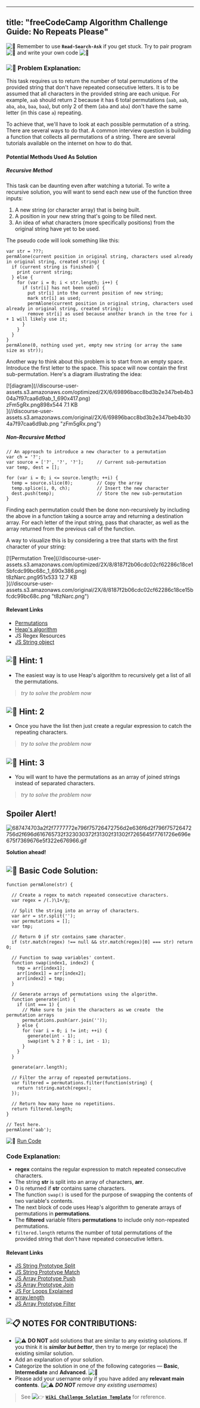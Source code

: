 
---
title: "freeCodeCamp Algorithm Challenge Guide: No Repeats Please"
---

![:triangular_flag_on_post:](https://forum.freecodecamp.com/images/emoji/emoji_one/triangular_flag_on_post.png?v=3 ":triangular_flag_on_post:") Remember to use <a>**`Read-Search-Ask`**</a> if you get stuck. Try to pair program ![:busts_in_silhouette:](https://forum.freecodecamp.com/images/emoji/emoji_one/busts_in_silhouette.png?v=3 ":busts_in_silhouette:") and write your own code ![:pencil:](https://forum.freecodecamp.com/images/emoji/emoji_one/pencil.png?v=3 ":pencil:")

### ![:checkered_flag:](https://forum.freecodecamp.com/images/emoji/emoji_one/checkered_flag.png?v=3 ":checkered_flag:") Problem Explanation:

This task requires us to return the number of total permutations of the provided string that don't have repeated consecutive letters. It is to be assumed that all characters in the provided string are each unique. For example, `aab` should return 2 because it has 6 total permutations (`aab`, `aab`, `aba`, `aba`, `baa`, `baa`), but only 2 of them (`aba` and `aba`) don't have the same letter (in this case `a`) repeating.

To achieve that, we'll have to look at each possible permutation of a string. There are several ways to do that. A common interview question is building a function that collects all permutations of a string. There are several tutorials available on the internet on how to do that.

#### Potential Methods Used As Solution

##### Recursive Method

This task can be daunting even after watching a tutorial. To write a recursive solution, you will want to send each new use of the function three inputs:

1.  A new string (or character array) that is being built.
2.  A position in your new string that's going to be filled next.
3.  An idea of what characters (more specifically positions) from the original string have yet to be used.

The pseudo code will look something like this:

    var str = ???;
    permAlone(current position in original string, characters used already in original string, created string) {
      if (current string is finished) {
        print current string;
      } else {
        for (var i = 0; i < str.length; i++) {
          if (str[i] has not been used) {
            put str[i] into the current position of new string;
            mark str[i] as used;
            permAlone(current position in original string, characters used already in original string, created string);
            remove str[i] as used because another branch in the tree for i + 1 will likely use it;
          }
        }
      }
    }
    permAlone(0, nothing used yet, empty new string (or array the same size as str));

Another way to think about this problem is to start from an empty space. Introduce the first letter to the space. This space will now contain the first sub-permutation. Here's a diagram illustrating the idea:

<div class="lightbox-wrapper">[![diagram](//discourse-user-assets.s3.amazonaws.com/optimized/2X/6/69896bacc8bd3b2e347beb4b304a7f97caa6d9ab_1_690x417.png)

<div class="meta"><span class="filename">zFm5gRx.png</span><span class="informations">898x544 7.1 KB</span><span class="expand"></span></div>](//discourse-user-assets.s3.amazonaws.com/original/2X/6/69896bacc8bd3b2e347beb4b304a7f97caa6d9ab.png "zFm5gRx.png") </div>

##### Non-Recursive Method

    // An approach to introduce a new character to a permutation
    var ch = '?';
    var source = ['?', '?', '?'];     // Current sub-permutation
    var temp, dest = [];

    for (var i = 0; i <= source.length; ++i) {
      temp = source.slice(0);         // Copy the array
      temp.splice(i, 0, ch);          // Insert the new character
      dest.push(temp);                // Store the new sub-permutation
    }

Finding each permutation could then be done non-recursively by including the above in a function taking a source array and returning a destination array. For each letter of the input string, pass that character, as well as the array returned from the previous call of the function.

A way to visualize this is by considering a tree that starts with the first character of your string:

<div class="lightbox-wrapper">[![Permutation Tree](//discourse-user-assets.s3.amazonaws.com/optimized/2X/8/8187f2b06cdc02cf62286c18ce15bfcdc99bc68c_1_690x386.png)

<div class="meta"><span class="filename">t8zNarc.png</span><span class="informations">951x533 12.7 KB</span><span class="expand"></span></div>](//discourse-user-assets.s3.amazonaws.com/original/2X/8/8187f2b06cdc02cf62286c18ce15bfcdc99bc68c.png "t8zNarc.png") </div>

#### Relevant Links

*   [Permutations](https://www.mathsisfun.com/combinatorics/combinations-permutations.html)
*   [Heap's algorithm](https://en.wikipedia.org/wiki/Heap%27s_algorithm)
*   <a>JS Regex Resources</a>
*   [JS String object](https://developer.mozilla.org/en-US/docs/Web/JavaScript/Reference/Global_Objects/String)

## ![:speech_balloon:](https://forum.freecodecamp.com/images/emoji/emoji_one/speech_balloon.png?v=3 ":speech_balloon:") Hint: 1

*   The easiest way is to use Heap's algorithm to recursively get a list of all the permutations.

> _try to solve the problem now_

## ![:speech_balloon:](https://forum.freecodecamp.com/images/emoji/emoji_one/speech_balloon.png?v=3 ":speech_balloon:") Hint: 2

*   Once you have the list then just create a regular expression to catch the repeating characters.

> _try to solve the problem now_

## ![:speech_balloon:](https://forum.freecodecamp.com/images/emoji/emoji_one/speech_balloon.png?v=3 ":speech_balloon:") Hint: 3

*   You will want to have the permutations as an array of joined strings instead of separated characters.

> _try to solve the problem now_

## Spoiler Alert!

![687474703a2f2f7777772e796f75726472756d2e636f6d2f796f75726472756d2f696d616765732f323030372f31302f31302f7265645f7761726e696e675f7369676e5f322e676966.gif](//discourse-user-assets.s3.amazonaws.com/original/2X/2/2d6c412a50797771301e7ceabd554cef4edcd74d.gif)

**Solution ahead!**

## ![:beginner:](https://forum.freecodecamp.com/images/emoji/emoji_one/beginner.png?v=3 ":beginner:") Basic Code Solution:

    function permAlone(str) {

      // Create a regex to match repeated consecutive characters.
      var regex = /(.)\1+/g;

      // Split the string into an array of characters.
      var arr = str.split('');
      var permutations = [];
      var tmp;

      // Return 0 if str contains same character.
      if (str.match(regex) !== null && str.match(regex)[0] === str) return 0;

      // Function to swap variables' content.
      function swap(index1, index2) {
        tmp = arr[index1];
        arr[index1] = arr[index2];
        arr[index2] = tmp;
      }

      // Generate arrays of permutations using the algorithm.
      function generate(int) {
        if (int === 1) {
          // Make sure to join the characters as we create  the permutation arrays
          permutations.push(arr.join(''));
        } else {
          for (var i = 0; i != int; ++i) {
            generate(int - 1);
            swap(int % 2 ? 0 : i, int - 1);
          }
        }
      }

      generate(arr.length);

      // Filter the array of repeated permutations.
      var filtered = permutations.filter(function(string) {
        return !string.match(regex);
      });

      // Return how many have no repetitions.
      return filtered.length;
    }

    // Test here.
    permAlone('aab');

![:rocket:](https://forum.freecodecamp.com/images/emoji/emoji_one/rocket.png?v=3 ":rocket:") [Run Code](https://repl.it/CLop/0)

### Code Explanation:

*   **regex** contains the regular expression to match repeated consecutive characters.
*   The string **str** is split into an array of characters, **arr**.
*   0 is returned if **str** contains same characters.
*   The function `swap()` is used for the purpose of swapping the contents of two variable's contents.
*   The next block of code uses Heap's algorithm to generate arrays of permutations in **permutations**.
*   The **filtered** variable filters **permutations** to include only non-repeated permutations.
*   `filtered.length` returns the number of total permutations of the provided string that don't have repeated consecutive letters.

#### Relevant Links

*   [JS String Prototype Split](http://forum.freecodecamp.com/t/javascript-string-prototype-split/15944)
*   [JS String Prototype Match](http://forum.freecodecamp.com/t/javascript-string-prototype-match/15941)
*   [JS Array Prototype Push](http://forum.freecodecamp.com/t/javascript-array-prototype-push/14298)
*   [JS Array Prototype Join](http://forum.freecodecamp.com/t/javascript-array-prototype-join/14292)
*   [JS For Loops Explained](http://forum.freecodecamp.com/t/javascript-for-loop/14666s-Explained)
*   [array.length](https://developer.mozilla.org/en/docs/Web/JavaScript/Reference/Global_Objects/Array/length)
*   [JS Array Prototype Filter](http://forum.freecodecamp.com/t/javascript-array-prototype-filter/14289)

## ![:clipboard:](https://forum.freecodecamp.com/images/emoji/emoji_one/clipboard.png?v=3 ":clipboard:") NOTES FOR CONTRIBUTIONS:

*   ![:warning:](https://forum.freecodecamp.com/images/emoji/emoji_one/warning.png?v=3 ":warning:") **DO NOT** add solutions that are similar to any existing solutions. If you think it is **_similar but better_**, then try to merge (or replace) the existing similar solution.
*   Add an explanation of your solution.
*   Categorize the solution in one of the following categories — **Basic**, **Intermediate** and **Advanced**. ![:traffic_light:](https://forum.freecodecamp.com/images/emoji/emoji_one/traffic_light.png?v=3 ":traffic_light:")
*   Please add your username only if you have added any **relevant main contents**. (![:warning:](https://forum.freecodecamp.com/images/emoji/emoji_one/warning.png?v=3 ":warning:") **_DO NOT_** _remove any existing usernames_)

> See ![:point_right:](https://forum.freecodecamp.com/images/emoji/emoji_one/point_right.png?v=3 ":point_right:") [**`Wiki Challenge Solution Template`**](http://forum.freecodecamp.com/t/algorithm-article-template/14272) for reference.
